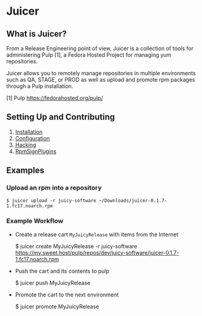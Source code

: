 # Juicer

## What is Juicer?

From a Release Engineering point of view, Juicer is a collection of
tools for administering Pulp [1], a Fedora Hosted Project for managing
yum repositories.

Juicer allows you to remotely manage repositories in multiple
environments such as QA, STAGE, or PROD as well as upload and promote
rpm packages through a Pulp installation.

[1] Pulp  https://fedorahosted.org/pulp/

## Setting Up and Contributing

1. [Installation](https://github.com/abutcher/juicer/blob/master/docs/markdown/install.md)
2. [Configuration](https://github.com/abutcher/juicer/blob/master/docs/markdown/config.md)
3. [Hacking](https://github.com/abutcher/juicer/blob/master/docs/markdown/hacking.md)
4. [RpmSignPlugins](https://github.com/abutcher/juicer/blob/master/docs/markdown/plugins.md)

## Examples

### Upload an rpm into a repository

    $ juicer upload -r juicy-software ~/Downloads/juicer-0.1.7-1.fc17.noarch.rpm

### Example Workflow

* Create a release cart `MyJuicyRelease` with items from the Internet

    $ juicer create MyJuicyRelease -r juicy-software https://my.sweet.host/pulp/repos/dev/juicy-software/juicer-0.1.7-1.fc17.noarch.rpm

* Push the cart and its contents to pulp

    $ juicer push MyJuicyRelease

* Promote the cart to the next environment

    $ juicer promote MyJuicyRelease
